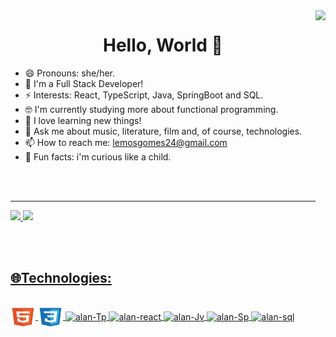 <img align="right" height="330" src="https://media.giphy.com/media/7NoNw4pMNTvgc/giphy.gif"/>

 
<h1 align="center">Hello, World 🚀</h1>

- 😄 Pronouns: she/her.
- 🔭 I'm a Full Stack Developer!
- ⚡ Interests: React, TypeScript, Java, SpringBoot and SQL.
- 🤓 I'm currently studying more about functional programming.
- 💜 I love learning new things!
- 💬 Ask me about music, literature, film and, of course, technologies.
- 📫 How to reach me: lemosgomes24@gmail.com
- 🍃 Fun facts: i'm curious like a child.


<br><br>


<hr>

 <div>
  <a href="https://github.com/jessicalemosgomes">
  <img height="175em" src="https://github-readme-stats.vercel.app/api?username=Jessicalemosgomes&show_icons=true&theme=radical&include_all_commits=true&count_private=true"/>
  <img height="175em" src="https://github-readme-stats.vercel.app/api/top-langs/?username=Jessicalemosgomes&layout=compact&langs_count=7&theme=radical"/>
</div>
 
<br><br>
  
  
  ## 🌐Technologies:

<div style="display: inline_block"><br>
  <img align="center" alt="alan-HTML" height="30" width="40" src="https://raw.githubusercontent.com/devicons/devicon/master/icons/html5/html5-original.svg">
  <img align="center" alt="alan-CSS" height="30" width="40" src="https://raw.githubusercontent.com/devicons/devicon/master/icons/css3/css3-original.svg">
  <img align="center" alt="alan-Tp" height="30" width="40" src="https://cdn.jsdelivr.net/gh/devicons/devicon/icons/typescript/typescript-plain.svg">
  <img align="center" alt="alan-react" height="30" width="40" src="https://cdn.jsdelivr.net/gh/devicons/devicon/icons/react/react-original.svg" />
  <img align="center" alt="alan-Jv" height="30" width="40" src="https://cdn.jsdelivr.net/gh/devicons/devicon/icons/java/java-original.svg">
  <img align="center" alt="alan-Sp" height="30" width="40" src="https://cdn.jsdelivr.net/gh/devicons/devicon/icons/spring/spring-original.svg">
  <img align="center" alt="alan-sql" height="30" width="40" src="https://cdn.jsdelivr.net/gh/devicons/devicon/icons/mysql/mysql-original.svg">
 
<br><br>


